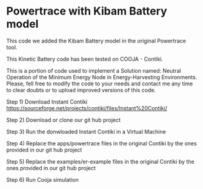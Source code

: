 # Powertrace with Kibam Battery model

This code we added the Kibam Battery model in the original Powertrace tool. 

This Kinetic Battery code has been tested on COOJA - Contiki.

This is a portion of code used to implement a Solution named: Neutral Operation of the Minimum Energy Node in Energy-Harvesting Environments. Please, fell free to modify the code to your needs and contact me any time to clear doubts or to upload improved versions of this code.



Step 1) Download Instant Contiki
https://sourceforge.net/projects/contiki/files/Instant%20Contiki/

Step 2) Download or clone our git hub project

Step 3) Run the donwloaded Instant Contiki in a Virtual Machine

Step 4) Replace the apps/powertrace files in the original Contiki by the ones provided in our git hub project

Step 5) Replace the examples/er-example files in the original Contiki by the ones provided in our git hub project

Step 6) Run Cooja simulation
